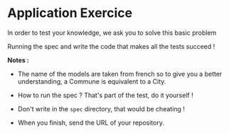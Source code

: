 # Application Exercice

In order to test your knowledge, we ask you to solve this basic problem

Running the spec and write the code that makes all the tests succeed !


**Notes :**

* The name of the models are taken from french so to give you a better understanding, a Commune is equivalent to a City.

* How to run the spec ? That's part of the test, do it yourself !

* Don't write in the `spec` directory, that would be cheating !

* When you finish, send the URL of your repository.
